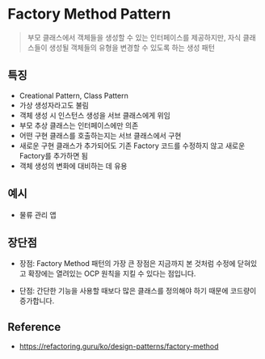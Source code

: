 # Factory Method Pattern

> 부모 클래스에서 객체들을 생성할 수 있는 인터페이스를 제공하지만, 자식 클래스들이 생성될 객체들의 유형을 변경할 수 있도록 하는 생성 패턴

## 특징

-  Creational Pattern, Class Pattern
-  가상 생성자라고도 불림
-  객체 생성 시 인스턴스 생성을 서브 클래스에게 위임
-  부모 추상 클래스는 인터페이스에만 의존
-  어떤 구현 클래스를 호출하는지는 서브 클래스에서 구현
-  새로운 구현 클래스가 추가되어도 기존 Factory 코드를 수정하지 않고 새로운 Factory를 추가하면 됨
-  객체 생성의 변화에 대비하는 데 유용

## 예시

-  물류 관리 앱

## 장단점

-  장점: Factory Method 패턴의 가장 큰 장점은 지금까지 본 것처럼 수정에 닫혀있고 확장에는 열려있는 OCP 원칙을 지킬 수 있다는 점입니다.

-  단점: 간단한 기능을 사용할 때보다 많은 클래스를 정의해야 하기 때문에 코드량이 증가합니다.

## Reference

-  https://refactoring.guru/ko/design-patterns/factory-method
